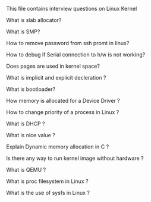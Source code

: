This file contains interview questions on Linux Kernel


What is slab allocator?

What is SMP?

How to remove password from ssh promt in linux?

How to debug if Serial connection to h/w is not working?

Does pages are used in kernel space?

What is implicit and explicit decleration ?

What is bootloader? 

How memory is allocated for a Device Driver ?

How to change priority of a process in Linux ?

What is DHCP ?

What is nice value ?

Explain Dynamic memory allocation in C ?

Is there any way to run kernel image without hardware ?

What is QEMU ?

What is proc filesystem in Linux ?

What is the use of sysfs in Linux ?
